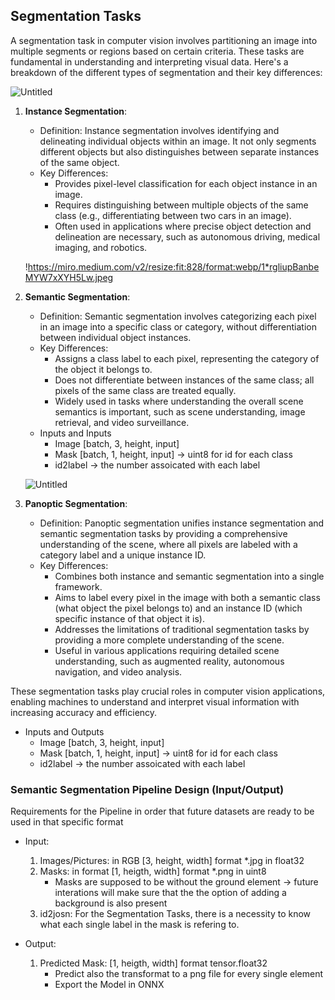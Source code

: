 ## Segmentation Tasks

A segmentation task in computer vision involves partitioning an image into multiple segments or regions based on certain criteria. These tasks are fundamental in understanding and interpreting visual data. Here's a breakdown of the different types of segmentation and their key differences:

![Untitled](https://prod-files-secure.s3.us-west-2.amazonaws.com/2b278f9a-157d-4bc6-976e-47fadea501cf/c40b955f-1d69-41ed-bc4a-1f1a888cbed0/Untitled.png)

1. **Instance Segmentation**:
    - Definition: Instance segmentation involves identifying and delineating individual objects within an image. It not only segments different objects but also distinguishes between separate instances of the same object.
    - Key Differences:
        - Provides pixel-level classification for each object instance in an image.
        - Requires distinguishing between multiple objects of the same class (e.g., differentiating between two cars in an image).
        - Often used in applications where precise object detection and delineation are necessary, such as autonomous driving, medical imaging, and robotics.
    
    !https://miro.medium.com/v2/resize:fit:828/format:webp/1*rgliupBanbeMYW7xXYH5Lw.jpeg
    
2. **Semantic Segmentation**:
    - Definition: Semantic segmentation involves categorizing each pixel in an image into a specific class or category, without differentiation between individual object instances.
    - Key Differences:
        - Assigns a class label to each pixel, representing the category of the object it belongs to.
        - Does not differentiate between instances of the same class; all pixels of the same class are treated equally.
        - Widely used in tasks where understanding the overall scene semantics is important, such as scene understanding, image retrieval, and video surveillance.
    - Inputs and Inputs
        - Image [batch, 3, height, input]
        - Mask [batch, 1, height, input] → uint8 for id for each class
        - id2label → the number assoicated with each label
    
    ![Untitled](https://prod-files-secure.s3.us-west-2.amazonaws.com/2b278f9a-157d-4bc6-976e-47fadea501cf/6e153be7-e486-4d3e-9c39-d5c217fd9fa2/Untitled.png)
    
3.  **Panoptic Segmentation**:
    - Definition: Panoptic segmentation unifies instance segmentation and semantic segmentation tasks by providing a comprehensive understanding of the scene, where all pixels are labeled with a category label and a unique instance ID.
    - Key Differences:
        - Combines both instance and semantic segmentation into a single framework.
        - Aims to label every pixel in the image with both a semantic class (what object the pixel belongs to) and an instance ID (which specific instance of that object it is).
        - Addresses the limitations of traditional segmentation tasks by providing a more complete understanding of the scene.
        - Useful in various applications requiring detailed scene understanding, such as augmented reality, autonomous navigation, and video analysis.

These segmentation tasks play crucial roles in computer vision applications, enabling machines to understand and interpret visual information with increasing accuracy and efficiency.

- Inputs and Outputs
    - Image [batch, 3, height, input]
    - Mask [batch, 1, height, input] → uint8 for id for each class
    - id2label → the number assoicated with each label


### Semantic Segmentation Pipeline Design (Input/Output)
Requirements for the Pipeline in order that future datasets are ready to be used in that specific format 

* Input: 
    1. Images/Pictures: in RGB [3, height, width] format *.jpg in float32
    2. Masks: in format [1, heigth, width] format *.png in uint8
        * Masks are supposed to be without the ground element -> future interations will make sure that the the option of adding a background is also present
    3. id2josn: For the Segmentation Tasks, there is a necessity to know what each single label in the mask is refering to. 

* Output: 
    1. Predicted Mask: [1, heigth, width] format tensor.float32
        * Predict also the transformat to a png file for every single element
        * Export the Model in ONNX  
